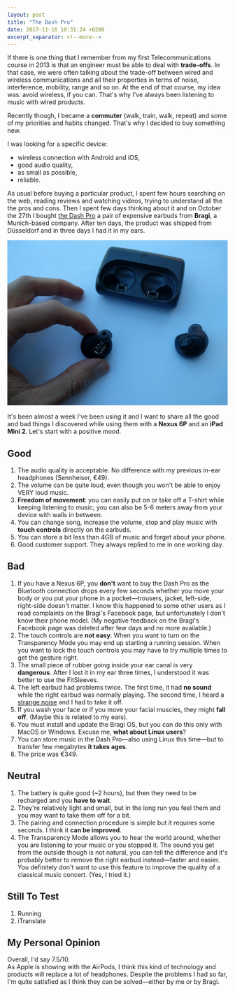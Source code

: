 ```yaml
---
layout: post
title: "The Dash Pro"
date: 2017-11-16 10:31:24 +0200
excerpt_separator: <!--more-->
---
```

If there is one thing that I remember from my first Telecommunications course in 2013 is that an engineer must be able to deal with **trade-offs**. <!--more-->In that case, we were often talking about the trade-off between wired and wireless communications and all their properties in terms of noise, interference, mobility, range and so on. At the end of that course, my idea was: avoid wireless, if you can. That's why I've always been listening to music with wired products.

Recently though, I became a **commuter** (walk, train, walk, repeat) and some of my priorities and habits changed. That's why I decided to buy something new.

I was looking for a specific device:
- wireless connection with Android and iOS,
- good audio quality,
- as small as possible,
- reliable.

As usual before buying a particular product, I spent few hours searching on the web, reading reviews and watching videos, trying to understand all the the pros and cons. Then I spent few days thinking about it and on October the 27th I bought [the Dash Pro](https://www.bragi.com/thedashpro/) a pair of expensive earbuds from **Bragi**, a Munich-based company. After ten days, the product was shipped from Düsseldorf and in three days I had it in my ears.

![The Dash Pro](/images/bragi.jpg)

It's been almost a week I've been using it and I want to share all the good and bad things I discovered while using them with a **Nexus 6P** and an **iPad Mini 2**. Let's start with a positive mood.

## Good

1. The audio quality is acceptable. No difference with my previous in-ear headphones (Sennheiser, €49).
2. The volume can be quite loud, even though you won't be able to enjoy VERY loud music.
3. **Freedom of movement**: you can easily put on or take off a T-shirt while keeping listening to music; you can also be 5-6 meters away from your device with walls in between.  
4. You can change song, increase the volume, stop and play music with **touch controls** directly on the earbuds.
5. You can store a bit less than 4GB of music and forget about your phone.
6. Good customer support. They always replied to me in one working day.

## Bad

1. If you have a Nexus 6P, you **don't** want to buy the Dash Pro as the Bluetooth connection drops every few seconds whether you move your body or you put your phone in a pocket—trousers, jacket, left-side, right-side doesn't matter. I know this happened to some other users as I read complaints on the Bragi's Facebook page, but unfortunately I don't know their phone model. (My negative feedback on the Bragi's Facebook page was deleted after few days and no more available.)
2. The touch controls are **not easy**. When you want to turn on the Transparency Mode you may end up starting a running session. When you want to lock the touch controls you may have to try multiple times to get the gesture right.
3. The small piece of rubber going inside your ear canal is very **dangerous**. After I lost it in my ear three times, I understood it was better to use the FitSleeves.
4. The left earbud had problems twice. The first time, it had **no sound** while the right earbud was normally playing. The second time, I heard a [strange noise](https://www.youtube.com/watch?v=dimdySz8F0c) and I had to take it off.
5. If you wash your face or if you move your facial muscles, they might **fall off**. (Maybe this is related to my ears).
6. You must install and update the Bragi OS, but you can do this only with MacOS or Windows. Excuse me, **what about Linux users**? 
7. You can store music in the Dash Pro—also using Linux this time—but to transfer few megabytes **it takes ages**.
8. The price was €349.

## Neutral

1. The battery is quite good (~2 hours), but then they need to be recharged and you **have to wait**.
2. They're relatively light and small, but in the long run you feel them and you may want to take them off for a bit.
3. The pairing and connection procedure is simple but it requires some seconds. I think it **can be improved**.
4. The Transparency Mode allows you to hear the world around, whether you are listening to your music or you stopped it. The sound you get from the outside though is not natural, you can tell the difference and it's probably better to remove the right earbud instead—faster and easier. You definitely don't want to use this feature to improve the quality of a classical music concert. (Yes, I tried it.) 

## Still To Test

1. Running 
2. iTranslate

## My Personal Opinion

Overall, I'd say 7.5/10.<br />
As Apple is showing with the AirPods, I think this kind of technology and products will replace a lot of headphones. Despite the problems I had so far, I'm quite satisfied as I think they can be solved—either by me or by Bragi. 